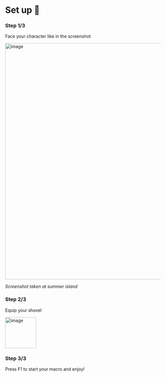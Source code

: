 # Set up 🤝

### Step 1/3

Face your character like in the screenshot

<img width="1012" height="763" alt="image" src="https://github.com/user-attachments/assets/738c4c96-0a2b-40ec-8b5b-dd686a7bcf82" />


_Screenshot taken at summer island_

### Step 2/3

Equip your shovel

<img width="100" height="100" alt="image" src="https://github.com/user-attachments/assets/4b6df8b1-eb1b-40d7-a089-80f4a6b58ffc" />

### Step 3/3

Press F1 to start your macro and enjoy!
